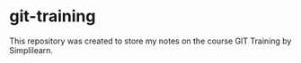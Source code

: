 # git-training
This repository was created to store my notes on the course GIT Training by Simplilearn.
